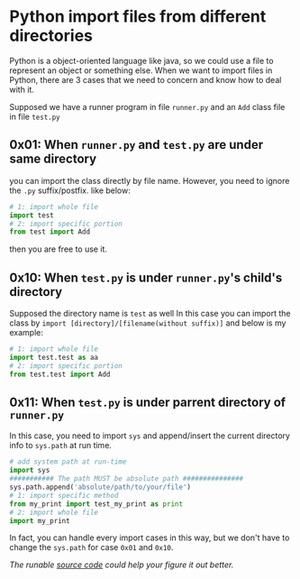 # Python import files from different directories

Python is a object-oriented language like java, so we could use a file to represent an object or something else. When we want to import files in Python, there are 3 cases that we need to concern and know how to deal with it.

Supposed we have a runner program in file `runner.py` and an `Add` class file in file `test.py`

## 0x01: When `runner.py` and `test.py` are under same directory

you can import the class directly by file name. However, you need to ignore the `.py` suffix/postfix. like below:

```python
# 1: import whole file
import test
# 2: import specific portion
from test import Add
```

then you are free to use it.

## 0x10: When `test.py` is under `runner.py`'s child's directory

Supposed the directory name is `test` as well
In this case you can import the class by `import [directory]/[filename(without suffix)]` and below is my example:

```python
# 1: import whole file
import test.test as aa
# 2: import specific portion
from test.test import Add

```

## 0x11: When `test.py` is under parrent directory of `runner.py`

In this case, you need to import `sys` and append/insert the current directory info to `sys.path` at run time.


```python
# add system path at run-time
import sys
########### The path MUST be absolute path ###############
sys.path.append('absolute/path/to/your/file')
# 1: import specific method 
from my_print import test_my_print as print
# 2: import whole file
import my_print
```

In fact, you can handle every import cases in this way, but we don't have to change the `sys.path` for case `0x01` and `0x10`.

*The runable [source code](https://github.com/jinchenxiangdan/Notes/tree/master/python_import) could help your figure it out better.*

<Valine></Valine>